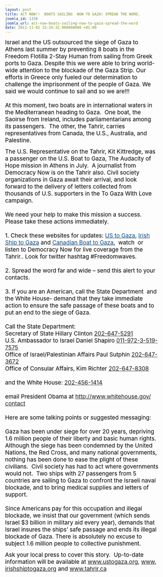 ```yaml
---
layout: post
title: ACT NOW!!  BOATS SAILING  NOW TO GAZA! SPREAD THE WORD.
joomla_id: 1338
joomla_url: act-now-boats-sailing-now-to-gaza-spread-the-word
date: 2011-11-02 15:24:32.000000000 +01:00
---
```

<p><span style="font-size: 14pt;"><span style="color: black;">Israel and the US outsourced the siege of Gaza to Athens last summer by preventing 8 boats in the Freedom Flotilla 2-Stay Human from sailing from Greek ports to Gaza. Despite this we were able to bring world-wide attention to the blockade of the Gaza Strip. Our efforts in Greece only fueled our determination to challenge the imprisonment of the people of Gaza. We said we would continue to sail and so we are!!!</span><br /> <span style="color: black;"> </span><br /> <span style="color: black;">At this moment, two boats are in international waters in the Mediterranean heading to Gaza.  One boat, the Saoirse from Ireland, includes parliamentarians among its passengers.  The other, the Tahrir, carries representatives from Canada, the U.S., Australia, and Palestine. </span></span></p>
<p><span style="font-size: 14pt;"><span style="color: black;">The U.S. Representative on the Tahrir, Kit Kittredge, was a passenger on the U.S. Boat to Gaza, The Audacity of Hope mission in Athens in July.  A journalist from Democracy Now is on the Tahrir also. Civil society organizations in Gaza await their arrival, and look forward to the delivery of letters collected from thousands of U.S. supporters in the To Gaza With Love campaign. </span><br /> <span style="color: black;"> </span><br /> <span style="color: black;">We need your help to make this mission a success. Please take these actions immediately.</span><br /> <span style="color: black;"> </span><br /> <span style="color: black;">1. Check these websites for updates: </span><span style="text-decoration: underline;"><span style="color: #074d8f;">US to Gaza</span></span><span style="color: black;">, </span><span style="text-decoration: underline;"><span style="color: #074d8f;">Irish Ship to Gaza</span></span><span style="color: black;"> and </span><span style="text-decoration: underline;"><span style="color: #074d8f;">Canadian Boat to Gaza</span></span><span style="color: black;">,  watch  or listen to Democracy Now for live coverage from the Tahrir.. Look for twitter hashtag #Freedomwaves.</span><br /> <span style="color: black;"> </span><br /> <span style="color: black;">2. Spread the word far and wide – send this alert to your contacts.</span><br /> <span style="color: black;"> </span><br /> <span style="color: black;">3. If you are an American, call the State Department  and the White House- demand that they take immediate action to ensure the safe passage of these boats and to put an end to the siege of Gaza.</span><br /> <span style="color: black;"> </span><br /> <span style="color: black;">Call the State Department:</span><br /> <span style="color: black;"> Secretary of State Hillary Clinton </span><span style="text-decoration: underline;"><span style="color: #074d8f;"><a href="tel:202-647-5291" value="+12026475291" target="_blank">202-647-5291</a></span></span><br /> <span style="color: black;"> U.S. Ambassador to Israel Daniel Shapiro </span><span style="text-decoration: underline;"><span style="color: #074d8f;"><a href="tel:011-972-3-519-7575" value="+97235197575" target="_blank">011-972-3-519-7575</a></span></span><br /> <span style="color: black;"> Office of Israel/Palestinian Affairs Paul Sutphin </span><span style="text-decoration: underline;"><span style="color: #074d8f;"><a href="tel:202-647-3672" value="+12026473672" target="_blank">202-647-3672</a></span></span><br /> <span style="color: black;"> Office of Consular Affairs, Kim Richter </span><span style="text-decoration: underline;"><span style="color: #074d8f;"><a href="tel:202-647-8308" value="+12026478308" target="_blank">202-647-8308</a></span></span><br /> <span style="color: black;"> </span><br /> <span style="color: black;"> and the White House: </span><span style="text-decoration: underline;"><span style="color: #074d8f;"><a href="tel:202-456-1414" value="+12024561414" target="_blank">202-456-1414</a></span></span><br /> <span style="color: black;"> </span><br /> <span style="color: black;"> email President Obama at </span><span style="color: #2323dc;"><a href="http://www.whitehouse.gov/contact" target="_blank">http://www.whitehouse.gov/<wbr></wbr>contact</a></span><br /> <span style="color: black;"> </span><br /> <span style="color: black;">Here are some talking points or suggested messaging: </span><br /> <span style="color: black;"> </span><br /> <span style="color: black;">Gaza has been under siege for over 20 years, depriving 1.6 million people of their liberty and basic human rights.  Although the siege has been condemned by the United Nations, the Red Cross, and many national governments, nothing has been done to ease the plight of these civilians.  Civil society has had to act where governments would not.  Two ships with 27 passengers from 5 countries are sailing to Gaza to confront the Israeli naval blockade, and to bring medical supplies and letters of support. </span><br /> <span style="color: black;"> </span><br /><span style="color: #000000;">Since</span> <span style="color: black;">Americans pay for this occupation and illegal blockade, we insist that our government (which sends Israel $3 billion in military aid every year), demands that Israel insures the ships’ safe passage and ends its illegal blockade of Gaza. There is absolutely no excuse to subject 1.6 million people to collective punishment. </span></span></p>
<p><span style="font-size: 14pt;"><span style="color: black;">Ask your local press to cover this story.  Up-to-date information will be available at </span><span style="color: #074d8f;"><a href="http://www.ustogaza.org/" target="_blank">www.ustogaza.org</a></span>, <span style="color: #074d8f;"><a href="http://www.irishshiptogaza.org/" target="_blank">www.<wbr></wbr>irishshiptogaza.org</a></span> <span style="color: black;">and </span><span style="color: #2323dc;"><a href="http://www.tahrir.ca/" target="_blank">www.tahrir.ca</a></span><br /> <span style="color: black;"> </span><br /> <span style="color: black;"><br /></span></span></p>
